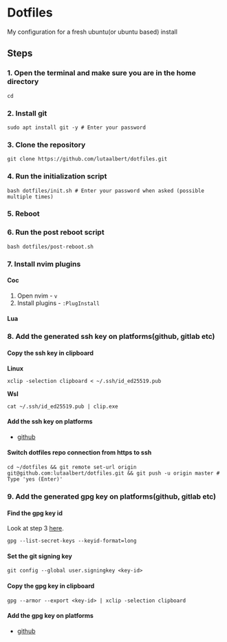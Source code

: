 # Dotfiles

My configuration for a fresh ubuntu(or ubuntu based) install

## Steps

### 1. Open the terminal and make sure you are in the home directory

```shell
cd
```

### 2. Install git

```shell
sudo apt install git -y # Enter your password
```

### 3. Clone the repository

```shell
git clone https://github.com/lutaalbert/dotfiles.git
```

### 4. Run the initialization script

```shell
bash dotfiles/init.sh # Enter your password when asked (possible multiple times)
```

### 5. Reboot

### 6. Run the post reboot script

```shell
bash dotfiles/post-reboot.sh
```

### 7. Install nvim plugins

#### Coc

1. Open nvim - `v`
2. Install plugins - `:PlugInstall`

#### Lua

### 8. Add the generated ssh key on platforms(github, gitlab etc)

#### Copy the ssh key in clipboard

**Linux**

```shell
xclip -selection clipboard < ~/.ssh/id_ed25519.pub
```

**Wsl**

```shell
cat ~/.ssh/id_ed25519.pub | clip.exe
```

#### Add the ssh key on platforms

- [github](https://docs.github.com/en/github/authenticating-to-github/adding-a-new-ssh-key-to-your-github-account)

#### Switch dotfiles repo connection from https to ssh

```shell
cd ~/dotfiles && git remote set-url origin git@github.com:lutaalbert/dotfiles.git && git push -u origin master # Type 'yes (Enter)'
```

### 9. Add the generated gpg key on platforms(github, gitlab etc)

#### Find the gpg key id

Look at step 3 [here](https://docs.github.com/en/authentication/managing-commit-signature-verification/telling-git-about-your-signing-key).

```shell
gpg --list-secret-keys --keyid-format=long
```

#### Set the git signing key

```shell
git config --global user.signingkey <key-id>
```

#### Copy the gpg key in clipboard

```shell
gpg --armor --export <key-id> | xclip -selection clipboard
```

#### Add the gpg key on platforms

- [github](https://docs.github.com/en/authentication/managing-commit-signature-verification/adding-a-new-gpg-key-to-your-github-account)

